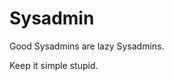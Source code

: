<!-- TITLE: Home -->
<!-- SUBTITLE: A quick summary of Home -->

# Sysadmin

Good Sysadmins are lazy Sysadmins.

Keep it simple stupid.
